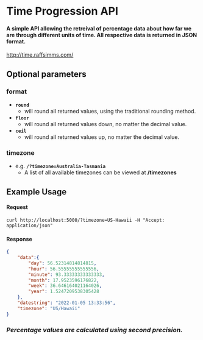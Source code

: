# Time Progression API
#### A simple API allowing the retreival of percentage data about how far we are through different units of time. All respective data is returned in JSON format.

http://time.raffsimms.com/

## Optional parameters

### format
- **`round`**
    - will round all returned values, using the traditional rounding method.
- **`floor`**
    - will round all returned values down, no matter the decimal value.
- **`ceil`**
    - will round all returned values up, no matter the decimal value.

 ### timezone 
- e.g. **`/?timezone=Australia-Tasmania`**
    - A list of all available timezones can be viewed at **/timezones**


## Example Usage

#### Request
```console
curl http://localhost:5000/?timezone=US-Hawaii -H "Accept: application/json"
```

#### Response
```json
{
    "data":{
        "day": 56.52314814814815,
        "hour": 56.55555555555556,
        "minute": 93.33333333333333,
        "month": 17.9523596176822,
        "week": 36.646164021164026,
        "year": 1.5247209538305428
    },
    "datestring": "2022-01-05 13:33:56",
    "timezone": "US/Hawaii"
}
```
### *Percentage values are calculated using second precision.*

